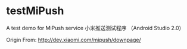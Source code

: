 # testMiPush
A test demo for MiPush service 小米推送测试程序 （Android Studio 2.0）

Origin From: http://dev.xiaomi.com/mipush/downpage/
